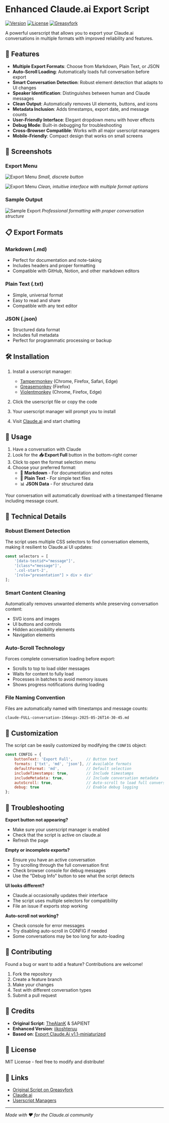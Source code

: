# Enhanced Claude.ai Export Script

[![Version](https://img.shields.io/badge/version-2.1-blue.svg)](https://github.com/iikoshteruu/enhanced-claude-export)
[![License](https://img.shields.io/badge/license-MIT-green.svg)](LICENSE)
[![Greasyfork](https://img.shields.io/badge/install-greasyfork-red.svg)](https://greasyfork.org/scripts/YOUR_SCRIPT_ID)

A powerful userscript that allows you to export your Claude.ai conversations in multiple formats with improved reliability and features.

## 🚀 Features

- **Multiple Export Formats**: Choose from Markdown, Plain Text, or JSON
- **Auto-Scroll Loading**: Automatically loads full conversation before export
- **Smart Conversation Detection**: Robust element detection that adapts to UI changes
- **Speaker Identification**: Distinguishes between human and Claude messages
- **Clean Output**: Automatically removes UI elements, buttons, and icons
- **Metadata Inclusion**: Adds timestamps, export date, and message counts
- **User-Friendly Interface**: Elegant dropdown menu with hover effects
- **Debug Mode**: Built-in debugging for troubleshooting
- **Cross-Browser Compatible**: Works with all major userscript managers
- **Mobile-Friendly**: Compact design that works on small screens

## 📸 Screenshots

### Export Menu
![Export Menu](examples/screenshots/export-menu-screenshot_1.png)
*Small, discrete button*

![Export Menu](examples/screenshots/export-menu-screenshot_2.png)
*Clean, intuitive interface with multiple format options*

### Sample Output
![Sample Export](examples/screenshots/sample-output-screenshot.png)
*Professional formatting with proper conversation structure*

## 📋 Export Formats

### Markdown (.md)
- Perfect for documentation and note-taking
- Includes headers and proper formatting
- Compatible with GitHub, Notion, and other markdown editors

### Plain Text (.txt)
- Simple, universal format
- Easy to read and share
- Compatible with any text editor

### JSON (.json)
- Structured data format
- Includes full metadata
- Perfect for programmatic processing or backup

## 🛠 Installation

1. Install a userscript manager:
   - [Tampermonkey](https://www.tampermonkey.net/) (Chrome, Firefox, Safari, Edge)
   - [Greasemonkey](https://www.greasespot.net/) (Firefox)
   - [Violentmonkey](https://violentmonkey.github.io/) (Chrome, Firefox, Edge)

2. Click the userscript file or copy the code
3. Your userscript manager will prompt you to install
4. Visit [Claude.ai](https://claude.ai) and start chatting

## 🎯 Usage

1. Have a conversation with Claude
2. Look for the **📥 Export Full** button in the bottom-right corner
3. Click to open the format selection menu
4. Choose your preferred format:
   - 📝 **Markdown** - For documentation and notes
   - 📄 **Plain Text** - For simple text files
   - 📊 **JSON Data** - For structured data

Your conversation will automatically download with a timestamped filename including message count.

## 🔧 Technical Details

### Robust Element Detection
The script uses multiple CSS selectors to find conversation elements, making it resilient to Claude.ai UI updates:
```javascript
const selectors = [
    '[data-testid*="message"]',
    '[class*="message"]', 
    '.col-start-2',
    '[role="presentation"] > div > div'
];
```

### Smart Content Cleaning
Automatically removes unwanted elements while preserving conversation content:
- SVG icons and images
- UI buttons and controls
- Hidden accessibility elements
- Navigation elements

### Auto-Scroll Technology
Forces complete conversation loading before export:
- Scrolls to top to load older messages
- Waits for content to fully load
- Processes in batches to avoid memory issues
- Shows progress notifications during loading

### File Naming Convention
Files are automatically named with timestamps and message counts:
```
claude-FULL-conversation-156msgs-2025-05-26T14-30-45.md
```

## 🎨 Customization

The script can be easily customized by modifying the `CONFIG` object:

```javascript
const CONFIG = {
    buttonText: 'Export Full',      // Button text
    formats: ['txt', 'md', 'json'], // Available formats
    defaultFormat: 'md',            // Default selection
    includeTimestamps: true,        // Include timestamps
    includeMetadata: true,          // Include conversation metadata
    autoScroll: true,               // Auto-scroll to load full conversation
    debug: true                     // Enable debug logging
};
```

## 🐛 Troubleshooting

**Export button not appearing?**
- Make sure your userscript manager is enabled
- Check that the script is active on claude.ai
- Refresh the page

**Empty or incomplete exports?**
- Ensure you have an active conversation
- Try scrolling through the full conversation first
- Check browser console for debug messages
- Use the "Debug Info" button to see what the script detects

**UI looks different?**
- Claude.ai occasionally updates their interface
- The script uses multiple selectors for compatibility
- File an issue if exports stop working

**Auto-scroll not working?**
- Check console for error messages
- Try disabling auto-scroll in CONFIG if needed
- Some conversations may be too long for auto-loading

## 🤝 Contributing

Found a bug or want to add a feature? Contributions are welcome!

1. Fork the repository
2. Create a feature branch
3. Make your changes
4. Test with different conversation types
5. Submit a pull request

## 📜 Credits

- **Original Script**: [TheAlanK](https://github.com/TheAlanK) & SAPIENT
- **Enhanced Version**: [iikoshteruu](https://github.com/iikoshteruu?tab=repositories)
- **Based on**: [Export Claude.Ai v1.1-miniaturized](https://greasyfork.org/scripts/478826)

## 📄 License

MIT License - feel free to modify and distribute!

## 🔗 Links

- [Original Script on Greasyfork](https://greasyfork.org/scripts/478826)
- [Claude.ai](https://claude.ai)
- [Userscript Managers](https://openuserjs.org/about/Userscript-Beginners-HOWTO)

---

*Made with ❤️ for the Claude.ai community*
